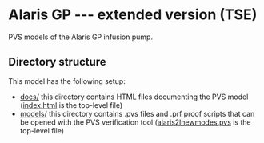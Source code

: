 # Alaris GP --- extended version (TSE)
PVS models of the Alaris GP infusion pump.

Directory structure
---------------------
This model has the following setup:

* [docs/](https://github.com/haslab/hcispecs/edit/master/alarisgp-tse/docs) this directory contains HTML files documenting the PVS model ([index.html](https://github.com/haslab/hcispecs/edit/master/alarisgp-tse/docs/index.html) is the top-level file)
* [models/](https://github.com/haslab/hcispecs/edit/master/alarisgp-tse/models) this directory contains .pvs files and .prf proof scripts that can be opened with the PVS verification tool ([alaris2lnewmodes.pvs](https://github.com/haslab/hcispecs/blob/master/alarisgp-tse/models/alaris2lnewmodes.pump.pvs) is the top-level file)

